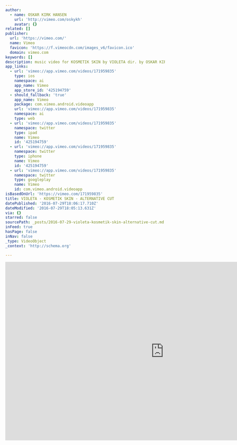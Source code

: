 ```yaml
---
author:
  - name: OSKAR KIRK HANSEN
    url: 'http://vimeo.com/oskykh'
    avatar: {}
related: []
publisher:
  url: 'https://vimeo.com/'
  name: Vimeo
  favicon: 'https://f.vimeocdn.com/images_v6/favicon.ico'
  domain: vimeo.com
keywords: []
description: music video for KOSMETIK SKIN by VIOLETA dir. by OSKAR KIRK HANSEN
app_links:
  - url: 'vimeo://app.vimeo.com/videos/171959835'
    type: ios
    namespace: ai
    app_name: Vimeo
    app_store_id: '425194759'
  - should_fallback: 'true'
    app_name: Vimeo
    package: com.vimeo.android.videoapp
    url: 'vimeo://app.vimeo.com/videos/171959835'
    namespace: ai
    type: web
  - url: 'vimeo://app.vimeo.com/videos/171959835'
    namespace: twitter
    type: ipad
    name: Vimeo
    id: '425194759'
  - url: 'vimeo://app.vimeo.com/videos/171959835'
    namespace: twitter
    type: iphone
    name: Vimeo
    id: '425194759'
  - url: 'vimeo://app.vimeo.com/videos/171959835'
    namespace: twitter
    type: googleplay
    name: Vimeo
    id: com.vimeo.android.videoapp
isBasedOnUrl: 'https://vimeo.com/171959835'
title: VIOLETA - KOSMETIK SKIN - ALTERNATIVE CUT
datePublished: '2016-07-29T18:06:17.710Z'
dateModified: '2016-07-29T18:05:13.631Z'
via: {}
starred: false
sourcePath: _posts/2016-07-29-violeta-kosmetik-skin-alternative-cut.md
inFeed: true
hasPage: false
inNav: false
_type: VideoObject
_context: 'http://schema.org'

---
```

<iframe src="https://cdn.embedly.com/widgets/media.html?src=https%3A%2F%2Fplayer.vimeo.com%2Fvideo%2F171959835&amp;url=https%3A%2F%2Fvimeo.com%2F171959835&amp;image=http%3A%2F%2Fi.vimeocdn.com%2Fvideo%2F577554014_1280.jpg&amp;key=b7d04c9b404c499eba89ee7072e1c4f7&amp;type=text%2Fhtml&amp;schema=vimeo" width="1000" height="563" scrolling="no" frameborder="0" allowfullscreen="" style=""></iframe>